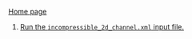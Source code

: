[Home page](https://code-int.ornl.gov/vertex/vertex-cfd/-/wikis/home)

1. [Run the `incompressible_2d_channel.xml` input file.](run-incompressible-channel.md)
